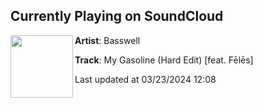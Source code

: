 ## Currently Playing on SoundCloud

[<img align="left" width="100" src="https://i1.sndcdn.com/artworks-LPJjfH5vi4xF-0-t500x500.png">](https://soundcloud.com/basswell-2/my-gasoline-hard-edit-feat-fe)

**Artist**: Basswell 

**Track**: My Gasoline (Hard Edit) [feat. Fēlēs]

Last updated at 03/23/2024 12:08
